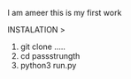 I am ameer 
  this is my first work 


  

  INSTALATION >


  1. git clone .....
  2. cd passstrungth
  3. python3 run.py
